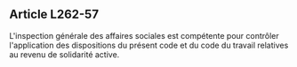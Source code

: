 ## Article L262-57

L'inspection générale des affaires sociales est compétente pour contrôler l'application des dispositions du
présent code et du code du travail relatives au revenu de solidarité active.

